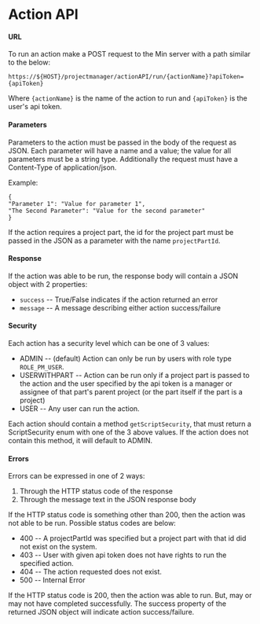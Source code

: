 Action API
==============

#### URL

To run an action make a POST request to the Min server with a path similar to the below:

`https://${HOST}/projectmanager/actionAPI/run/{actionName}?apiToken={apiToken}`

Where `{actionName}` is the name of the action to run and `{apiToken}` is the user's api token.

#### Parameters

Parameters to the action must be passed in the body of the request as JSON.
Each parameter will have a name and a value; the value for all parameters must be a string type.
Additionally the request must have a Content-Type of application/json.

Example:
```
{
"Parameter 1": "Value for parameter 1",
"The Second Parameter": "Value for the second parameter"
}
```

If the action requires a project part, the id for the project part must be
passed in the JSON as a parameter with the name `projectPartId`.

#### Response
If the action was able to be run, the response body will contain a JSON object with 2 properties:
- `success` -- True/False indicates if the action returned an error
- `message` -- A message describing either action success/failure


#### Security

Each action has a security level which can be one of 3 values:
- ADMIN -- (default) Action can only be run by users with role type `ROLE_PM_USER`.
- USERWITHPART -- Action can be run only if a project part is passed to the action and the user specified by the api token is a manager or assignee of that part's parent project (or the part itself if the part is a project)
- USER -- Any user can run the action.

Each action should contain a method `getScriptSecurity`, that must return a ScriptSecurity enum with one of the 3 above values.  If the action does not contain this method, it will default to ADMIN.

#### Errors

Errors can be expressed in one of 2 ways:
1. Through the HTTP status code of the response
2. Through the message text in the JSON response body

If the HTTP status code is something other than 200, then the action was not able to be run.  Possible status codes are below:
- 400 -- A projectPartId was specified but a project part with that id did not exist on the system.
- 403 -- User with given api token does not have rights to run the specified action.
- 404 -- The action requested does not exist.
- 500 -- Internal Error

If the HTTP status code is 200, then the action was able to run.  But, may or may not have completed successfully.  The success property of the returned JSON object will indicate action success/failure.
